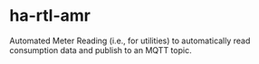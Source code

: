 # ha-rtl-amr

Automated Meter Reading (i.e., for utilities) to automatically read
consumption data and publish to an MQTT topic.

